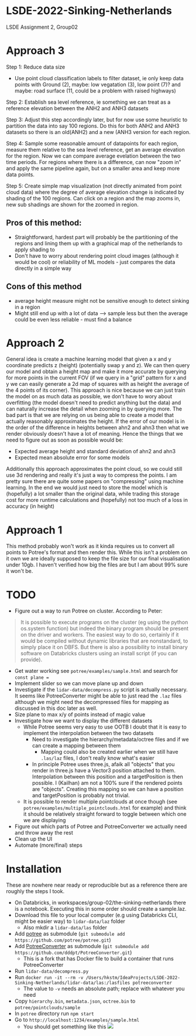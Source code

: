 # LSDE-2022-Sinking-Netherlands
LSDE Assignment 2, Group02

# Approach 3

Step 1: Reduce data size
  - Use point cloud classification labels to filter dataset, ie only keep data points with Ground (2), maybe: low vegatation (3), low point (7)? and maybe: road surface (11, could be a problem with raised highways) 
  
Step 2: Establish sea level reference, ie something we can treat as a reference elevation between the ANH2 and ANH3 datasets

Step 3: Adjust this step accordingly later, but for now use some heuristic to partition the data into say 100 regions. Do this for both ANH2 and ANH3 datasets so there is an old(ANH2) and a new (ANH3 version for each region.

Step 4: Sample some reasonable amount of datapoints for each region, measure them relative to the sea level reference, get an average elevation for the region. Now we can compare average evelation between the two time periods. For regions where there is a difference, can now "zoom in" and apply the same pipeline again, but on a smaller area and keep more data points.

Step 5: Create simple map visualization (not directly animated from point cloud data) where the degree of average elevation change is indicated by shading of the 100 regions. Can click on a region and the map zooms in, new sub shadings are shown for the zoomed in region. 

## Pros of this method:
 - Straightforward, hardest part will probably be the partitioning of the regions and lining them up with a graphical map of the netherlands to apply shading to
 - Don't have to worry about rendering point cloud images (although it would be cool) or reliability of ML models - just compares the data directly in a simple way
## Cons of this method
- average height measure might not be sensitive enough to detect sinking in a region
- Might still end up with a lot of data --> sample less but then the average could be even less reliable - must find a balance

# Approach 2
General idea is create a machine learning model that given a x and y coordinate predicts z (height) (potentially swap y and z). We can then query our model and obtain a height map and make it more accurate by querying for more points in the current FOV (if we query in a "grid" pattern for x and y we can easily generate a 2d map of squares with as height the average of the 4 points of its corner). This approach is nice because we can just train the model on as much data as possible, we don't have to wory about overfitting (the model doesn't need to predict anything but the data) and can naturally increase the detail when zooming in by querying more. The bad part is that we are relying on us being able to create a model that actually reasonably approximates the height. If the error of our model is in the order of the difference in heights between ahn2 and ahn3 then what we render obviously doesn't have a lot of meaning. Hence the things that we need to figure out as soon as possible would be:

- Expected average height and standard deviation of ahn2 and ahn3
- Expected mean absolute error for some models

Additionally this approach approximates the point cloud, so we could still use 3d rendering and really it's just a way to compress the points. I am pretty sure there are quite some papers on "compressing" using machine learning. In the end we would just need to store the model which is (hopefully) a lot smaller than the original data, while trading this storage cost for more runtime calculations and (hopefully) not too much of a loss in accuracy (in height)

# Approach 1
This method probably won't work as it kinda requires us to convert all points to Potree's format and then render this. While this isn't a problem on it own we are ideally supposed to keep the file size for our final visualisation under 10gb. I haven't verified how big the files are but I am about 99% sure it won't be.
# TODO
- Figure out a way to run Potree on cluster. According to Peter:
> It is possible to execute programs on the cluster (eg using the python os.system function) but indeed the binary program should be present on the driver and workers. The easiest way to do so, certainly if it would be compiled without dynamic libraries that are nonstandard, to simply place it on DBFS. But there is also a possibility to install binary software on Databricks clusters using an install script (if you can provide).
- Get water working see `potree/examples/sample.html` and search for `const plane =`
- Implement slider so we can move plane up and down
- Investigate if the `lidar-data/decompress.py` script is actually necessary. It seems like PotreeConverter might be able to just read the `.laz` files although we might need the decompressed files for mapping as discussed in this doc later as well.
- Size plane to max x/y of points instead of magic value
- Investigate how we want to display the different datasets
  - While Potree seems very easy to use OOTB I doubt that it is easy to implement the interpolation between the two datasets
    - Need to investigate the hierarchy/metadata/octree files and if we can create a mapping between them
      - Mapping could also be created earlier when we still have `.las/laz` files, I don't really know what's easier
    - In principle Potree uses three.js, afaik all "objects" that you render in three.js have a Vector3 position attached to them. Interpolation between this position and a targetPosition is then possible. I (Kailhan) am not a 100% sure if the rendered points are "objects". Creating this mapping so we can have a position and targetPosition is probably not trivial.
  - It is possible to render multiple pointclouds at once though (see `potree/examples/multiple_pointclouds.html` for example) and think it should be relatively straight forward to toggle between which one we are displaying
- Figure out which parts of Potree and PotreeConverter we actually need and throw away the rest
- Clean up the UI
- Automate (more/final) steps

# Installation

These are nowhere near ready or reproducible but as a reference there are roughly the steps I took.

- On Databricks, in workspaces/group-02/the-sinking-netherlands there is a notebook. Executing this in some order should create a sample.laz.
- Download this file to your local computer (e.g using Databricks CLI, might be easier way) to `lidar-data/laz` folder
  - Also mkdir a `lidar-data/las` folder
- Add [potree](https://github.com/potree/potree) as submodule (`git submodule add https://github.com/potree/potree.git`)
- Add [PotreeConverter](https://github.com/potree/PotreeConverter) as submodule (`git submodule add  https://github.com/dddpt/PotreeConverter.git`)
  - This is a fork that has Docker file to build a container that runs PotreeConverter
- Run `lidar-data/decompress.py`
- Run `docker run -it --rm -v /Users/hkstm/IdeaProjects/LSDE-2022-Sinking-Netherlands/lidar-data/las:/lasfiles potreeconverter`
  - The value to `-v` needs an absolute path; replace with whatever you need
- Copy `hierarchy.bin`, `metadata.json`, `octree.bin` to `potree/pointclouds/sample`
- In `potree` directory run `npm start`
- Go to `http://localhost:1234/examples/sample.html`
  - You should get something like this
![](state-of-potree.png)
